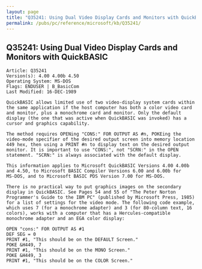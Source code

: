 ```yaml
---
layout: page
title: "Q35241: Using Dual Video Display Cards and Monitors with QuickBASIC"
permalink: /pubs/pc/reference/microsoft/kb/Q35241/
---
```


## Q35241: Using Dual Video Display Cards and Monitors with QuickBASIC

	Article: Q35241
	Version(s): 4.00 4.00b 4.50
	Operating System: MS-DOS
	Flags: ENDUSER | B_BasicCom
	Last Modified: 16-DEC-1989
	
	QuickBASIC allows limited use of two video-display system cards within
	the same application if the host computer has both a color video card
	and monitor, plus a monochrome card and monitor. Only the default
	display (the one that was active when QuickBASIC was invoked) has a
	cursor and graphics capability.
	
	The method requires OPENing "CONS:" FOR OUTPUT AS #n, POKEing the
	video-mode specifier of the desired output screen into memory location
	449 hex, then using a PRINT #n to display text on the desired output
	monitor. It is important to use "CONS:", not "SCRN:" in the OPEN
	statement. "SCRN:" is always associated with the default display.
	
	This information applies to Microsoft QuickBASIC Versions 4.00 4.00b
	and 4.50, to Microsoft BASIC Compiler Versions 6.00 and 6.00b for
	MS-DOS, and to Microsoft BASIC PDS Version 7.00 for MS-DOS.
	
	There is no practical way to put graphics images on the secondary
	display in QuickBASIC. See Pages 54 and 55 of "The Peter Norton
	Programmer's Guide to the IBM PC" (published by Microsoft Press, 1985)
	for a list of settings for the video mode. The following code example,
	which uses 7 (for a monochrome adapter) and 3 (for 80-column text, 16
	colors), works with a computer that has a Hercules-compatible
	monochrome adapter and an EGA color display:
	
	OPEN "cons:" FOR OUTPUT AS #1
	DEF SEG = 0
	PRINT #1, "This should be on the DEFAULT Screen."
	POKE &H449, 7
	PRINT #1, "This should be on the MONO Screen."
	POKE &H449, 3
	PRINT #1, "This should be on the COLOR Screen."
